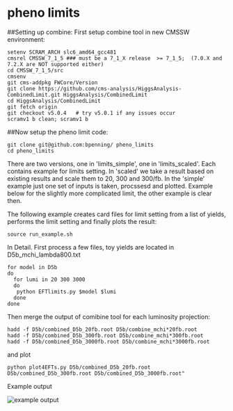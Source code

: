 # pheno limits


##Setting up combine:
First setup combine tool in new CMSSW environment:

```
setenv SCRAM_ARCH slc6_amd64_gcc481
cmsrel CMSSW_7_1_5 ### must be a 7_1_X release  >= 7_1_5;  (7.0.X and 7.2.X are NOT supported either)
cd CMSSW_7_1_5/src
cmsenv
git cms-addpkg FWCore/Version
git clone https://github.com/cms-analysis/HiggsAnalysis-CombinedLimit.git HiggsAnalysis/CombinedLimit
cd HiggsAnalysis/CombinedLimit
git fetch origin
git checkout v5.0.4   # try v5.0.1 if any issues occur
scramv1 b clean; scramv1 b
```

##Now setup the pheno limit code:



```
git clone git@github.com:bpenning/ pheno_limits
cd pheno_limits
```

There are two versions, one in 'limits_simple', one in 'limits_scaled'. Each contains example for limits setting. In 'scaled' we take a result based on existing results and scale them to 20, 300 and 300/fb. In the 'simple' example just one set of inputs is taken, procssesd and plotted. Example below for the slightly more complicated limit, the other example is clear then.

The following example creates card files for limit setting from a list of yields, performs the limit setting and finally plots the result:

```source run_example.sh```

In Detail. First process a few files, toy yields are located in D5b_mchi_lambda800.txt
```
for model in D5b
do
  for lumi in 20 300 3000
  do
   python EFTlimits.py $model $lumi
  done
done
```

Then merge the output of comibine tool for each luminosity projection:
```
hadd -f D5b/combined_D5b_20fb.root D5b/combine_mchi*20fb.root
hadd -f D5b/combined_D5b_300fb.root D5b/combine_mchi*300fb.root
hadd -f D5b/combined_D5b_3000fb.root D5b/combine_mchi*3000fb.root
```

and plot
```
python plot4EFTs.py D5b/combined_D5b_20fb.root D5b/combined_D5b_300fb.root D5b/combined_D5b_3000fb.root"
```
Example output

![example output](./D5_multilumi.png?raw=true "example")
